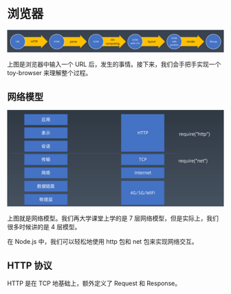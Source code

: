 # 浏览器

![browser-whole](./assets/img/browser-whole.png)

上图是浏览器中输入一个 URL 后，发生的事情。接下来，我们会手把手实现一个 toy-browser 来理解整个过程。

## 网络模型

![net-p](./assets/img/net-p.png)

上图就是网络模型。我们再大学课堂上学的是 7 层网络模型，但是实际上，我们很多时候讲的是 4 层模型。

在 Node.js 中，我们可以轻松地使用 http 包和 net 包来实现网络交互。

## HTTP 协议

HTTP 是在 TCP 地基础上，额外定义了 Request 和 Response。
